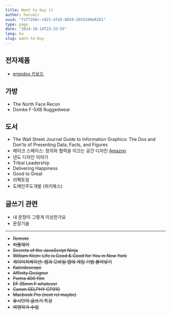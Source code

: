 ```yaml
---
title: Want to buy it
author: haruair
uuid: "f2f72b0c-c821-47a5-8659-205d100e82b1"
type: page
date: "2014-10-14T23:32:55"
lang: ko
slug: want-to-buy
---
```


## 전자제품

  * [ergodox 키보드][1]

## 가방

  * The North Face Recon
  * Domke F-5XB Ruggedwear

## 도서

  * The Wall Street Journal Guide to Information Graphics: The Dos and Don’ts of Presenting Data, Facts, and Figures
  * 메이크 스페이스: 창의와 협력을 이끄는 공간 디자인 <a href="http://www.amazon.com/Make-Space-Stage-Creative-Collaboration/dp/1118143728" title="Amazon" target="_blank">Amazon</a>
  * 넨도 디자인 이야기
  * Tribal Leadership
  * Delivering Happiness
  * Good to Great
  * 리펙토링
  * 도메인주도개발 (위키북스)

## 글쓰기 관련

  * 내 문장이 그렇게 이상한가요
  * 문장기술

* * *

  * <del datetime="2015-03-11T06:34:22+00:00">Remote</del>
  * <del datetime="2015-03-11T06:34:22+00:00">피플웨어</del>
  * <del datetime="2015-03-11T06:34:22+00:00">Secrets of the JavaScript Ninja</del>
  * <del datetime="2015-07-17T05:51:53+00:00">William Klein: Life is Good & Good for You in New York</del>
  * <del datetime="2015-03-11T06:34:22+00:00">게이미피케이션: 웹과 모바일 앱에 게임 기법 불어넣기</del>
  * <del datetime="2014-11-06T05:03:21+00:00">Kaleidoscope</del>
  * <del datetime="2015-12-12T00:00:00+00:00">Affinity Designer</del>
  * <del datetime="2015-03-11T06:34:22+00:00">Portra 400 film</del>
  * <del datetime="2014-11-24T03:55:05+00:00">EF 35mm F whatever</del>
  * <del datetime="2015-07-17T05:51:53+00:00">Canon SELPHY CP910</del>
  * <del datetime="2014-11-06T05:03:21+00:00">Macbook Pro (next rel maybe)</del>
  * <del datetime="2016-05-17T12:49:06+00:00">유시민의 글쓰기 특강</del>
  * <del datetime="2016-05-17T12:49:06+00:00">여행작가 수업</del>

 [1]: https://ergodox-ez.com